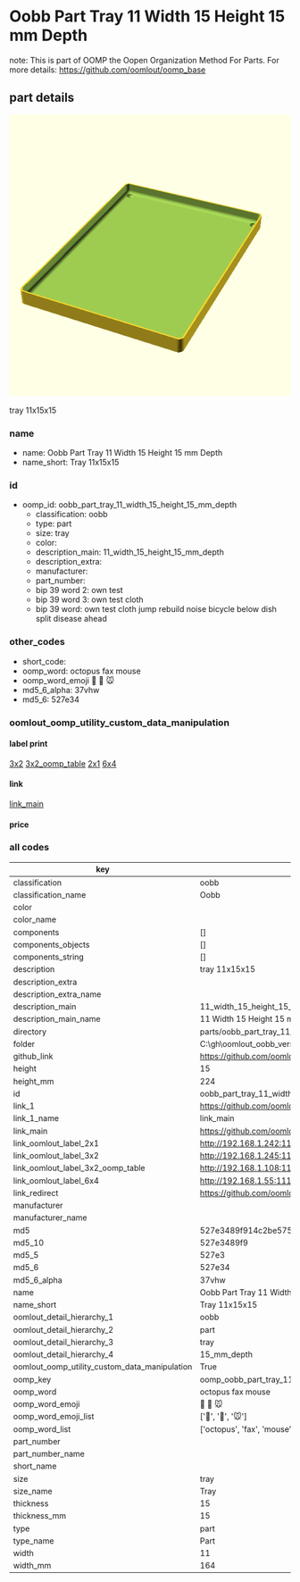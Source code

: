 # Oobb Part Tray 11 Width 15 Height 15 mm Depth  

note: This is part of OOMP the Oopen Organization Method For Parts. For more details: https://github.com/oomlout/oomp_base

##  part details
  

[![](3dpr.png)](3dpr.png)

tray 11x15x15



### name
* name: Oobb Part Tray 11 Width 15 Height 15 mm Depth
* name_short: Tray 11x15x15 
### id
* oomp_id: oobb_part_tray_11_width_15_height_15_mm_depth
  * classification: oobb
  * type: part
  * size: tray
  * color: 
  * description_main: 11_width_15_height_15_mm_depth
  * description_extra: 
  * manufacturer: 
  * part_number: 
  * bip 39 word 2: own test
  * bip 39 word 3: own test cloth
  * bip 39 word: own test cloth jump rebuild noise bicycle below dish split disease ahead

### other_codes
* short_code: 
* oomp_word: octopus fax mouse
* oomp_word_emoji :octopus: :fax: :mouse:
* md5_6_alpha: 37vhw
* md5_6: 527e34






### oomlout_oomp_utility_custom_data_manipulation
#### label print
[3x2](http://192.168.1.245:1112/?label=oomp%2037vhw)
[3x2_oomp_table](http://192.168.1.108:1112/?label=oomp%2037vhw)
[2x1](http://192.168.1.242:1112/?label=oomp%2037vhw)
[6x4](http://192.168.1.55:1112/?label=oomp%2037vhw)    

#### link

[link_main](https://github.com/oomlout/oomlout_oobb_version_4_generated_parts/tree/main/navigation_oomp/oobb/part/tray/11_width_15_height_15_mm_depth/part)                              

#### price







### all codes 
| key | value |  
| --- | --- |  
| classification | oobb |  
| classification_name | Oobb |  
| color |  |  
| color_name |  |  
| components | [] |  
| components_objects | [] |  
| components_string | [] |  
| description | tray 11x15x15 |  
| description_extra |  |  
| description_extra_name |  |  
| description_main | 11_width_15_height_15_mm_depth |  
| description_main_name | 11 Width 15 Height 15 mm Depth |  
| directory | parts/oobb_part_tray_11_width_15_height_15_mm_depth |  
| folder | C:\gh\oomlout_oobb_version_4_generated_parts\parts\oobb_part_tray_11_width_15_height_15_mm_depth |  
| github_link | https://github.com/oomlout/oomlout_oomp_part_src/tree/main/parts/oobb_part_tray_11_width_15_height_15_mm_depth |  
| height | 15 |  
| height_mm | 224 |  
| id | oobb_part_tray_11_width_15_height_15_mm_depth |  
| link_1 | https://github.com/oomlout/oomlout_oobb_version_4_generated_parts/tree/main/navigation_oomp/oobb/part/tray/11_width_15_height_15_mm_depth/part |  
| link_1_name | link_main |  
| link_main | https://github.com/oomlout/oomlout_oobb_version_4_generated_parts/tree/main/navigation_oomp/oobb/part/tray/11_width_15_height_15_mm_depth/part |  
| link_oomlout_label_2x1 | http://192.168.1.242:1112/?label=oomp%2037vhw |  
| link_oomlout_label_3x2 | http://192.168.1.245:1112/?label=oomp%2037vhw |  
| link_oomlout_label_3x2_oomp_table | http://192.168.1.108:1112/?label=oomp%2037vhw |  
| link_oomlout_label_6x4 | http://192.168.1.55:1112/?label=oomp%2037vhw |  
| link_redirect | https://github.com/oomlout/oomlout_oobb_version_4_generated_parts/tree/main/parts/oobb_tray_11_15_15 |  
| manufacturer |  |  
| manufacturer_name |  |  
| md5 | 527e3489f914c2be5759a78e57b7e4f0 |  
| md5_10 | 527e3489f9 |  
| md5_5 | 527e3 |  
| md5_6 | 527e34 |  
| md5_6_alpha | 37vhw |  
| name | Oobb Part Tray 11 Width 15 Height 15 mm Depth |  
| name_short | Tray 11x15x15  |  
| oomlout_detail_hierarchy_1 | oobb |  
| oomlout_detail_hierarchy_2 | part |  
| oomlout_detail_hierarchy_3 | tray |  
| oomlout_detail_hierarchy_4 | 15_mm_depth |  
| oomlout_oomp_utility_custom_data_manipulation | True |  
| oomp_key | oomp_oobb_part_tray_11_width_15_height_15_mm_depth |  
| oomp_word | octopus fax mouse |  
| oomp_word_emoji | :octopus: :fax: :mouse: |  
| oomp_word_emoji_list | [':octopus:', ':fax:', ':mouse:'] |  
| oomp_word_list | ['octopus', 'fax', 'mouse'] |  
| part_number |  |  
| part_number_name |  |  
| short_name |  |  
| size | tray |  
| size_name | Tray |  
| thickness | 15 |  
| thickness_mm | 15 |  
| type | part |  
| type_name | Part |  
| width | 11 |  
| width_mm | 164 |  
